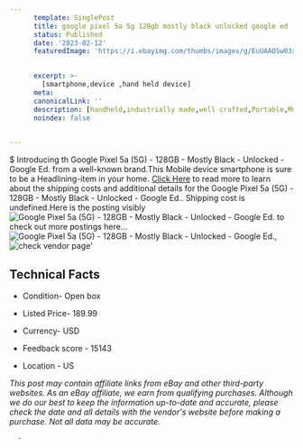 ```yaml
---
      template: SinglePost
      title: google pixel 5a 5g 128gb mostly black unlocked google ed 
      status: Published
      date: '2023-02-12'
      featuredImage: 'https://i.ebayimg.com/thumbs/images/g/EuUAAOSw03xie~R~/s-l225.jpg'
       

      excerpt: >-
        [smartphone,device ,hand held device]
      meta:
      canonicalLink: ''
      description: [handheld,industrially made,well crafted,Portable,Mobile,Compact,Convenient,Lightweight,Maneuverable,Man-portable,Miniature,Carriable,Hand-held,Light,Holdable,Transportable,Mobile device,Pocket-sized,On-the-go,Wireless,Cordless,Compact size,Convenient size, smartphone,device ,hand held device]
      noindex: false
      

---
```

$
      Introducing th Google Pixel 5a (5G) - 128GB - Mostly Black - Unlocked - Google Ed. from a well-known brand.This Mobile device smartphone is sure to be a Headlining-item in your home. [Click Here](https://www.ebay.com/itm/325185502957?hash=item4bb690feed%3Ag%3AEuUAAOSw03xie%7ER%7E&amdata=enc%3AAQAHAAAA4BvEmoa2xA2cZgMuraMNmA4kqoxGan6K7d9nEFZPYYK1YxEy9AUfDf5l7vAdiK4bA5bL7HNf%2Bz1zWfR3NlM3DR41lXdhmNRCJhS2%2FudSkyZBh30Gc9wLOo4DgtiC5Zo%2FEDrgee3OsekdF%2Fab0j02Sd0Myl143%2FtBlAXCwwivx7UVYmhhjMlvYl5oGzSxhNfFX2NTvucaNZSynl1HiI8%2F4qmLmOEMDSwmLNFuA2YTUCT%2BXJry4DfjQs8oko5pb%2Fe0G3663MjB7r4aswoAT9GOrw9s0CjH6VePDCOwClnScy7s&mkevt=1&mkcid=1&mkrid=711-53200-19255-0&campid=%253CePNCampaignId%253E&customid=%253CreferenceId%253E&toolid=10049) to read more to learn about the shipping costs and additional details for the Google Pixel 5a (5G) - 128GB - Mostly Black - Unlocked - Google Ed.. Shipping cost is undefined.Here is the posting visibly ![Google Pixel 5a (5G) - 128GB - Mostly Black - Unlocked - Google Ed.](https://i.ebayimg.com/thumbs/images/g/EuUAAOSw03xie~R~/s-l225.jpg) to check out more postings here... ![Google Pixel 5a (5G) - 128GB - Mostly Black - Unlocked - Google Ed.](https://i.ebayimg.com/images/g/EuUAAOSw03xie~R~/s-l1200.jpg), ![check vendor page]()'

      

 ## Technical Facts 



     
      

 - Condition- Open box 


      

 - Listed Price- 189.99 


      

 - Currency- USD 


      

 - Feedback score - 15143 


      

 - Location - US 


      
      

 *_This post may contain affiliate links from eBay and other third-party websites. As an eBay affiliate, we earn from qualifying purchases. Although we do our best to keep the information up-to-date and accurate, please check the date and all details with the vendor's website before making a purchase. Not all data may be accurate._*




      -
